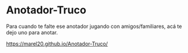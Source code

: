 # Anotador-Truco

Para cuando te falte ese anotador jugando con amigos/familiares, acá te dejo uno para anotar.

https://marel20.github.io/Anotador-Truco/
